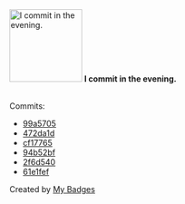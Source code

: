 <img src="https://my-badges.github.io/my-badges/evening-commits.png" alt="I commit in the evening." title="I commit in the evening." width="128">
<strong>I commit in the evening.</strong>
<br><br>

Commits:

- <a href="https://github.com/andypiper/.github/commit/99a57055aa32ced0a98f55113cfca6c648c417c7">99a5705</a>
- <a href="https://github.com/andypiper/mastodon-embeds-examples/commit/472da1dd6b191fb08b88d1d63f29c6f1c033e5dd">472da1d</a>
- <a href="https://github.com/andypiper/mastodon-embeds-examples/commit/cf1776568e4e1382894e83ca2ca71b955ed8df7c">cf17765</a>
- <a href="https://github.com/andypiper/mastodon-embeds-examples/commit/94b52bf68b968ebb11f510c333a0b36217fef805">94b52bf</a>
- <a href="https://github.com/andypiper/mastodon-embeds-examples/commit/2f6d540b0a420b169590ab157f72699719135735">2f6d540</a>
- <a href="https://github.com/andypiper/repo-landscape/commit/61e1fef2de00afec3710cf02685989f6bb6cee3f">61e1fef</a>


Created by <a href="https://github.com/my-badges/my-badges">My Badges</a>